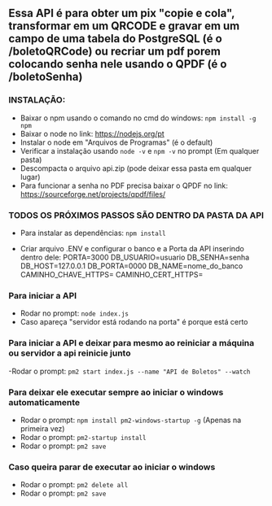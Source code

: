 ## Essa API é para obter um pix "copie e cola", transformar em um QRCODE e gravar em um campo de uma tabela do PostgreSQL (é o /boletoQRCode) ou recriar um pdf porem colocando senha nele usando o QPDF (é o /boletoSenha)

### INSTALAÇÃO:
- Baixar o npm usando o comando no cmd do windows: `npm install -g npm`
- Baixar o node no link: https://nodejs.org/pt
- Instalar o node em "Arquivos de Programas" (é o default)
- Verificar a instalação usando `node -v` e `npm -v` no prompt (Em qualquer pasta)
- Descompacta o arquivo api.zip (pode deixar essa pasta em qualquer lugar)
- Para funcionar a senha no PDF precisa baixar o QPDF no link: https://sourceforge.net/projects/qpdf/files/


### TODOS OS PRÓXIMOS PASSOS SÃO DENTRO DA PASTA DA API

- Para instalar as dependências: `npm install`

- Criar arquivo .ENV e configurar o banco e a Porta da API inserindo dentro dele:
PORTA=3000
DB_USUARIO=usuario
DB_SENHA=senha
DB_HOST=127.0.0.1
DB_PORTA=0000
DB_NAME=nome_do_banco
CAMINHO_CHAVE_HTTPS=
CAMINHO_CERT_HTTPS=

### Para iniciar a API
- Rodar no prompt: `node index.js`
- Caso apareça "servidor está rodando na porta" é porque está certo

### Para iniciar a API e deixar para mesmo ao reiniciar a máquina ou servidor a api reinicie junto
-Rodar o prompt: `pm2 start index.js --name "API de Boletos" --watch`

### Para deixar ele executar sempre ao iniciar o windows automaticamente
- Rodar o prompt: `npm install pm2-windows-startup -g` (Apenas na primeira vez)
- Rodar o prompt: `pm2-startup install`
- Rodar o prompt: `pm2 save`

### Caso queira parar de executar ao iniciar o windows
- Rodar o prompt: `pm2 delete all`
- Rodar o prompt: `pm2 save`